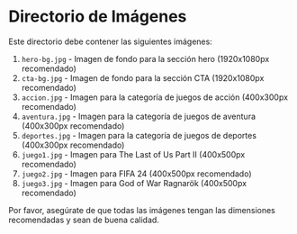 # Directorio de Imágenes

Este directorio debe contener las siguientes imágenes:

1. `hero-bg.jpg` - Imagen de fondo para la sección hero (1920x1080px recomendado)
2. `cta-bg.jpg` - Imagen de fondo para la sección CTA (1920x1080px recomendado)
3. `accion.jpg` - Imagen para la categoría de juegos de acción (400x300px recomendado)
4. `aventura.jpg` - Imagen para la categoría de juegos de aventura (400x300px recomendado)
5. `deportes.jpg` - Imagen para la categoría de juegos de deportes (400x300px recomendado)
6. `juego1.jpg` - Imagen para The Last of Us Part II (400x500px recomendado)
7. `juego2.jpg` - Imagen para FIFA 24 (400x500px recomendado)
8. `juego3.jpg` - Imagen para God of War Ragnarök (400x500px recomendado)

Por favor, asegúrate de que todas las imágenes tengan las dimensiones recomendadas y sean de buena calidad. 